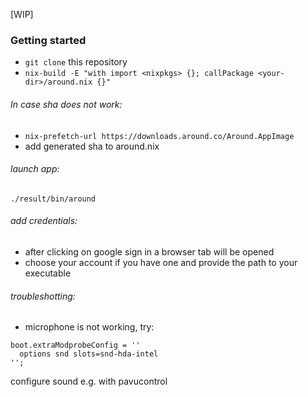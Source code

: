 [WIP]
### Getting started
* ```git clone``` this repository
* ```nix-build -E "with import <nixpkgs> {}; callPackage <your-dir>/around.nix {}"```

###### In case sha does not work:
* ```nix-prefetch-url https://downloads.around.co/Around.AppImage```
* add generated sha to around.nix

###### launch app: 
```./result/bin/around```

###### add credentials:
* after clicking on google sign in a browser tab will be opened
* choose your account if you have one and provide the path to your executable

###### troubleshotting:
* microphone is not working, try:
```
boot.extraModprobeConfig = ''
  options snd slots=snd-hda-intel
'';
```
configure sound e.g. with pavucontrol
